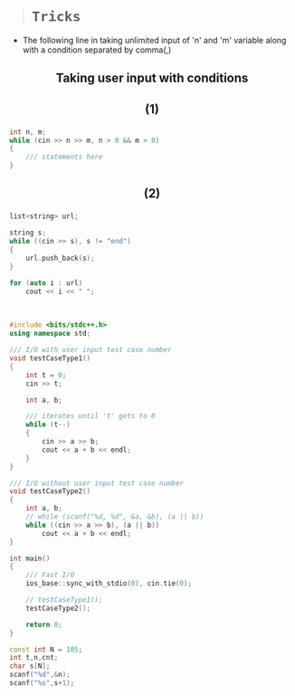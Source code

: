 > # **```Tricks```**

- The following line in taking unlimited input of 'n' and 'm' variable along with a condition separated by comma(,)

## <p align="center">**Taking user input with conditions**</p>

## <p align="center">**(1)**</p>

```cpp
int n, m;
while (cin >> n >> m, n > 0 && m > 0)
{
    /// statements here
}
```

## <p align="center">**(2)**</p>

```cpp
list<string> url;

string s;
while ((cin >> s), s != "end")
{
    url.push_back(s);
}

for (auto i : url)
    cout << i << " ";
```

&nbsp;

```cpp
#include <bits/stdc++.h>
using namespace std;

/// I/O with user input test case number
void testCaseType1()
{
    int t = 0;
    cin >> t;

    int a, b;

    /// iterates until 't' gets to 0
    while (t--)
    {
        cin >> a >> b;
        cout << a + b << endl;
    }
}

/// I/O without user input test case number
void testCaseType2()
{
    int a, b;
    // while (scanf("%d, %d", &a, &b), (a || b))
    while ((cin >> a >> b), (a || b))
        cout << a + b << endl;
}

int main()
{
    /// Fast I/O
    ios_base::sync_with_stdio(0), cin.tie(0);

    // testCaseType1();
    testCaseType2();

    return 0;
}
```

```cpp
const int N = 105;
int t,n,cnt;
char s[N];
scanf("%d",&n);
scanf("%s",s+1);
```